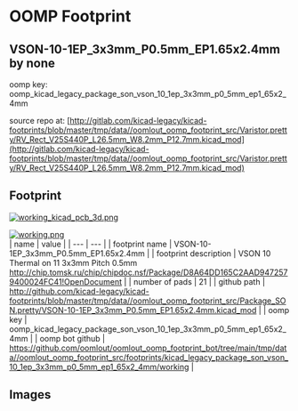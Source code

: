# OOMP Footprint  
## VSON-10-1EP_3x3mm_P0.5mm_EP1.65x2.4mm  by none  
  
oomp key: oomp_kicad_legacy_package_son_vson_10_1ep_3x3mm_p0_5mm_ep1_65x2_4mm  
  
source repo at: [http://gitlab.com/kicad-legacy/kicad-footprints/blob/master/tmp/data//oomlout_oomp_footprint_src/Varistor.pretty/RV_Rect_V25S440P_L26.5mm_W8.2mm_P12.7mm.kicad_mod](http://gitlab.com/kicad-legacy/kicad-footprints/blob/master/tmp/data//oomlout_oomp_footprint_src/Varistor.pretty/RV_Rect_V25S440P_L26.5mm_W8.2mm_P12.7mm.kicad_mod)  
## Footprint  
  
[![working_kicad_pcb_3d.png](working_kicad_pcb_3d_600.png)](working_kicad_pcb_3d.png)  
  
[![working.png](working_600.png)](working.png)  
| name | value | 
| --- | --- | 
| footprint name | VSON-10-1EP_3x3mm_P0.5mm_EP1.65x2.4mm | 
| footprint description | VSON 10 Thermal on 11 3x3mm Pitch 0.5mm http://chip.tomsk.ru/chip/chipdoc.nsf/Package/D8A64DD165C2AAD9472579400024FC41!OpenDocument | 
| number of pads | 21 | 
| github path | http://github.com/kicad-legacy/kicad-footprints/blob/master/tmp/data//oomlout_oomp_footprint_src/Package_SON.pretty/VSON-10-1EP_3x3mm_P0.5mm_EP1.65x2.4mm.kicad_mod | 
| oomp key | oomp_kicad_legacy_package_son_vson_10_1ep_3x3mm_p0_5mm_ep1_65x2_4mm | 
| oomp bot github | https://github.com/oomlout/oomlout_oomp_footprint_bot/tree/main/tmp/data//oomlout_oomp_footprint_src/footprints/kicad_legacy_package_son_vson_10_1ep_3x3mm_p0_5mm_ep1_65x2_4mm/working | 
## Images  
